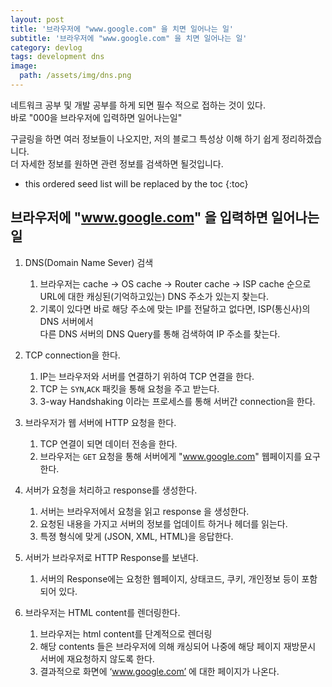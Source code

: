 ```yaml
---
layout: post
title: '브라우저에 "www.google.com" 을 치면 일어나는 일'
subtitle: '브라우저에 "www.google.com" 을 치면 일어나는 일'
category: devlog
tags: development dns
image:
  path: /assets/img/dns.png
---
```


네트워크 공부 및 개발 공부를 하게 되면 필수 적으로 접하는 것이 있다.  
바로 "000을 브라우저에 입력하면 일어나는일"  

구글링을 하면 여러 정보들이 나오지만, 저의 블로그 특성상 이해 하기 쉽게 정리하겠습니다.  
더 자세한 정보를 원하면 관련 정보를 검색하면 될것입니다.  
<!-- more -->

* this ordered seed list will be replaced by the toc
{:toc}  

## 브라우저에 "www.google.com" 을 입력하면 일어나는 일  
1. DNS(Domain Name Sever) 검색  
   1. 브라우저는 cache → OS cache → Router cache → ISP cache 순으로  
   URL에 대한 캐싱된(기억하고있는) DNS 주소가 있는지 찾는다.  
   2. 기록이 있다면 바로 해당 주소에 맞는 IP를 전달하고 없다면, ISP(통신사)의 DNS 서버에서  
   다른 DNS 서버의 DNS Query를 통해 검색하여 IP 주소를 찾는다.  

2. TCP connection을 한다.  
   1. IP는 브라우저와 서버를 연결하기 위하여 TCP 연결을 한다.  
   2. TCP 는 `SYN`,`ACK` 패킷을 통해 요청을 주고 받는다.  
   3. 3-way Handshaking 이라는 프로세스를 통해 서버간 connection을 한다.  

3. 브라우저가 웹 서버에 HTTP 요청을 한다.  
   1. TCP 연결이 되면 데이터 전송을 한다.  
   2. 브라우저는 `GET` 요청을 통해 서버에게 "www.google.com" 웹페이지를 요구한다.  

4. 서버가 요청을 처리하고 response를 생성한다.  
   1. 서버는 브라우저에서 요청을 읽고 response 을 생성한다.  
   2. 요청된 내용을 가지고 서버의 정보를 업데이트 하거나 헤더를 읽는다.  
   3. 특졍 형식에 맞게 (JSON, XML, HTML)을 응답한다.  

5. 서버가 브라우저로 HTTP Response를 보낸다.  
   1. 서버의 Response에는 요청한 웹페이지, 상태코드, 쿠키, 개인정보 등이 포함되어 있다.  

6. 브라우저는 HTML content를 렌더링한다.  
   1. 브라우저는 html content를 단계적으로 렌더링  
   2. 해당 contents 들은 브라우저에 의해 캐싱되어 나중에 해당 페이지 재방문시  
   서버에 재요청하지 않도록 한다.  
   3. 결과적으로 화면에 ‘www.google.com’ 에 대한 페이지가 나온다.  